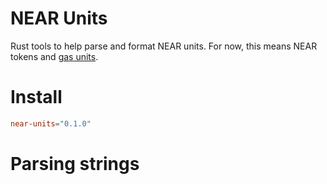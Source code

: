 NEAR Units
==========

Rust tools to help parse and format NEAR units. For now, this means NEAR tokens and [gas units](https://docs.near.org/docs/concepts/gas).

# Install

```toml
near-units="0.1.0"
```

# Parsing strings

